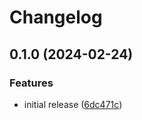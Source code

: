 # Changelog

## 0.1.0 (2024-02-24)


### Features

* initial release ([6dc471c](https://github.com/joshtenorio/fs-chunker/commit/6dc471c69192d1acf37dac53bc0bf40ed85bd248))
